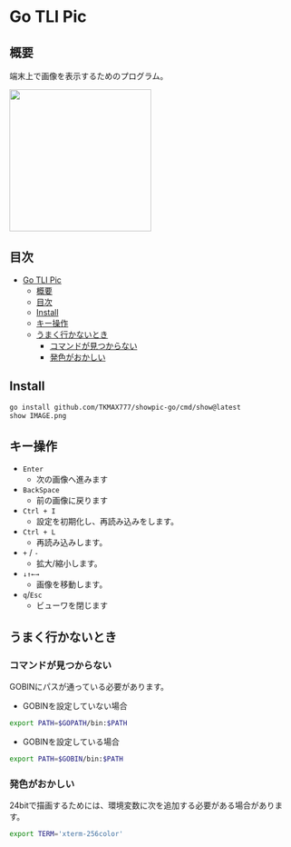 # Go TLI Pic
## 概要
端末上で画像を表示するためのプログラム。

<img src="https://i.gyazo.com/7e182aaebdbcbd459f134c0e21c99947.gif" height="250"></img>

## 目次
<!-- TOC -->

- [Go TLI Pic](#go-tli-pic)
    - [概要](#概要)
    - [目次](#目次)
    - [Install](#install)
    - [キー操作](#キー操作)
    - [うまく行かないとき](#うまく行かないとき)
        - [コマンドが見つからない](#コマンドが見つからない)
        - [発色がおかしい](#発色がおかしい)

<!-- /TOC -->

## Install

```sh
go install github.com/TKMAX777/showpic-go/cmd/show@latest
show IMAGE.png
```

## キー操作
- `Enter`
  - 次の画像へ進みます
- `BackSpace`
  - 前の画像に戻ります
- `Ctrl + I`
  - 設定を初期化し、再読み込みをします。
- `Ctrl + L`
  - 再読み込みします。
- `+` / `-`
  - 拡大/縮小します。
- `↓↑←→`
  - 画像を移動します。
- `q`/`Esc`
  - ビューワを閉じます

## うまく行かないとき
### コマンドが見つからない
GOBINにパスが通っている必要があります。

- GOBINを設定していない場合

```sh
export PATH=$GOPATH/bin:$PATH
```

- GOBINを設定している場合

```sh
export PATH=$GOBIN/bin:$PATH
```

### 発色がおかしい

24bitで描画するためには、環境変数に次を追加する必要がある場合があります。

```sh
export TERM='xterm-256color'
```
